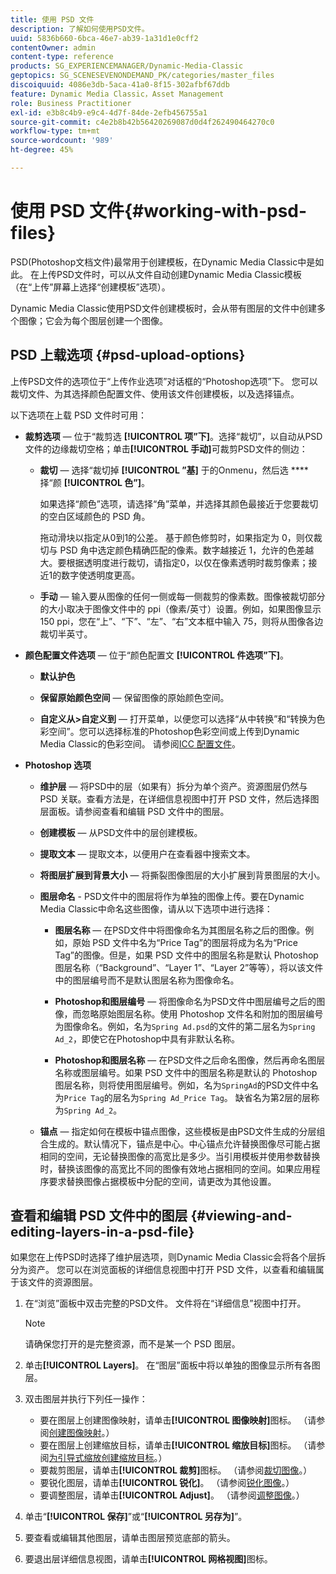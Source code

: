 ```yaml
---
title: 使用 PSD 文件
description: 了解如何使用PSD文件。
uuid: 5836b660-6bca-46e7-ab39-1a31d1e0cff2
contentOwner: admin
content-type: reference
products: SG_EXPERIENCEMANAGER/Dynamic-Media-Classic
geptopics: SG_SCENESEVENONDEMAND_PK/categories/master_files
discoiquuid: 4086e3db-5aca-41a0-8f15-302afbf67ddb
feature: Dynamic Media Classic，Asset Management
role: Business Practitioner
exl-id: e3b8c4b9-e9c4-4d7f-84de-2efb456755a1
source-git-commit: c4e2b8b42b56420269087d0d4f262490464270c0
workflow-type: tm+mt
source-wordcount: '989'
ht-degree: 45%

---
```


# 使用 PSD 文件{#working-with-psd-files}

<!--   USED TO BE AN OPTION UNDER COLOR PROFILE OPTIONS * **Convert To sRGB (default)** - Converts to sRGB (Standard Red Green Blue). sRGB is the recommended color space for displaying images on web pages. -->

PSD(Photoshop文档文件)最常用于创建模板，在Dynamic Media Classic中是如此。 在上传PSD文件时，可以从文件自动创建Dynamic Media Classic模板（在“上传”屏幕上选择“创建模板”选项）。

Dynamic Media Classic使用PSD文件创建模板时，会从带有图层的文件中创建多个图像；它会为每个图层创建一个图像。

## PSD 上载选项 {#psd-upload-options}

上传PSD文件的选项位于“上传作业选项”对话框的“Photoshop选项”下。 您可以裁切文件、为其选择颜色配置文件、使用该文件创建模板，以及选择锚点。

以下选项在上载 PSD 文件时可用：

* **裁剪选项**  — 位于“裁剪选 **[!UICONTROL 项”下]**。选择“裁切”，以自动从PSD文件的边缘裁切空格；单击&#x200B;**[!UICONTROL 手动]**&#x200B;可裁剪PSD文件的侧边：

   * **裁切**  — 选择“裁切掉 **[!UICONTROL ”基]** 于的Onmenu，然后选 **** 择“颜 **[!UICONTROL 色”]**。

      如果选择“颜色”选项，请选择“角”菜单，并选择其颜色最接近于您要裁切的空白区域颜色的 PSD 角。

      拖动滑块以指定从0到1的公差。 基于颜色修剪时，如果指定为 0，则仅裁切与 PSD 角中选定颜色精确匹配的像素。数字越接近 1，允许的色差越大。要根据透明度进行裁切，请指定0，以仅在像素透明时裁剪像素；接近1的数字使透明度更高。

   * **手动**  — 输入要从图像的任何一侧或每一侧裁剪的像素数。图像被裁切部分的大小取决于图像文件中的 ppi（像素/英寸）设置。例如，如果图像显示 150 ppi，您在“上”、“下”、“左”、“右”文本框中输入 75，则将从图像各边裁切半英寸。

* **颜色配置文件选项**  — 位于“颜色配置文 **[!UICONTROL 件选项”下]**。

   * **默认护色**

   * **保留原始颜色空间**  — 保留图像的原始颜色空间。

   * **自定义从>自定义到**  — 打开菜单，以便您可以选择“从中转换”和“转换为色彩空间”。您可以选择标准的Photoshop色彩空间或上传到Dynamic Media Classic的色彩空间。 请参阅[ICC 配置文件](/help/icc-profiles.md)。

* **Photoshop 选项**

   * **维护层**  — 将PSD中的层（如果有）拆分为单个资产。资源图层仍然与 PSD 关联。查看方法是，在详细信息视图中打开 PSD 文件，然后选择图层面板。请参阅查看和编辑 PSD 文件中的图层。

   * **创建模板**  — 从PSD文件中的层创建模板。

   * **提取文本**  — 提取文本，以便用户在查看器中搜索文本。

   * **将图层扩展到背景大小**  — 将撕裂图像图层的大小扩展到背景图层的大小。

   * **图层命名** - PSD文件中的图层将作为单独的图像上传。要在Dynamic Media Classic中命名这些图像，请从以下选项中进行选择：

      * **图层名称**  — 在PSD文件中将图像命名为其图层名称之后的图像。例如，原始 PSD 文件中名为“Price Tag”的图层将成为名为“Price Tag”的图像。但是，如果 PSD 文件中的图层名称是默认 Photoshop 图层名称（“Background”、“Layer 1”、“Layer 2”等等），将以该文件中的图层编号而不是默认图层名称为图像命名。

      * **Photoshop和图层编号**  — 将图像命名为PSD文件中图层编号之后的图像，而忽略原始图层名称。使用 Photoshop 文件名和附加的图层编号为图像命名。例如，名为`Spring Ad.psd`的文件的第二层名为`Spring Ad_2`，即使它在Photoshop中具有非默认名称。

      * **Photoshop和图层名称**  — 在PSD文件之后命名图像，然后再命名图层名称或图层编号。如果 PSD 文件中的图层名称是默认的 Photoshop 图层名称，则将使用图层编号。例如，名为`SpringAd`的PSD文件中名为`Price Tag`的层名为`Spring Ad_Price Tag`。 缺省名为第2层的层称为`Spring Ad_2`。
   * **锚点**  — 指定如何在模板中锚点图像，这些模板是由PSD文件生成的分层组合生成的。默认情况下，锚点是中心。中心锚点允许替换图像尽可能占据相同的空间，无论替换图像的高宽比是多少。当引用模板并使用参数替换时，替换该图像的高宽比不同的图像有效地占据相同的空间。如果应用程序要求替换图像占据模板中分配的空间，请更改为其他设置。


## 查看和编辑 PSD 文件中的图层 {#viewing-and-editing-layers-in-a-psd-file}

如果您在上传PSD时选择了维护层选项，则Dynamic Media Classic会将各个层拆分为资产。 您可以在浏览面板的详细信息视图中打开 PSD 文件，以查看和编辑属于该文件的资源图层。

1. 在“浏览”面板中双击完整的PSD文件。 文件将在“详细信息”视图中打开。

   >[!NOTE]
   >
   >请确保您打开的是完整资源，而不是某一个 PSD 图层。

1. 单击&#x200B;**[!UICONTROL Layers]**。 在“图层”面板中将以单独的图像显示所有各图层。
1. 双击图层并执行下列任一操作：

   * 要在图层上创建图像映射，请单击&#x200B;**[!UICONTROL 图像映射]**&#x200B;图标。 （请参阅[创建图像映射](creating-image-maps.md#creating_image_maps)。）
   * 要在图层上创建缩放目标，请单击&#x200B;**[!UICONTROL 缩放目标]**&#x200B;图标。 （请参阅[为引导式缩放创建缩放目标](creating-zoom-targets-guided-zoom.md#creating_zoom_targets_for_guided_zoom)。）
   * 要裁剪图层，请单击&#x200B;**[!UICONTROL 裁剪]**&#x200B;图标。 （请参阅[裁切图像](cropping-image.md#cropping_an_image)。）
   * 要锐化图层，请单击&#x200B;**[!UICONTROL 锐化]**。 （请参阅[锐化图像](sharpening-image.md#sharpening_an_image)。）
   * 要调整图层，请单击&#x200B;**[!UICONTROL Adjust]**。 （请参阅[调整图像](adjusting-image.md#adjusting_an_image)。）

1. 单击“**[!UICONTROL 保存]**”或“**[!UICONTROL 另存为]**”。
1. 要查看或编辑其他图层，请单击图层预览底部的箭头。
1. 要退出层详细信息视图，请单击&#x200B;**[!UICONTROL 网格视图]**&#x200B;图标。
